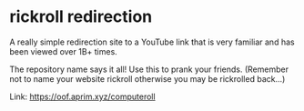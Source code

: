 # rickroll redirection
A really simple redirection site to a YouTube link that is very familiar and has been viewed over 1B+ times. 

The repository name says it all! Use this to prank your friends. (Remember not to name your website rickroll otherwise you may be rickrolled back...)

Link:
https://oof.aprim.xyz/computeroll
